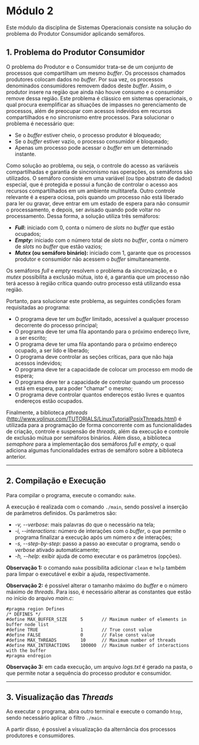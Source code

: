 # Módulo 2

Este módulo da disciplina de Sistemas Operacionais consiste na solução do problema do Produtor Consumidor aplicando semáforos.

## 1. Problema do Produtor Consumidor

O problema do Produtor e o Consumidor trata-se de um conjunto de processos que compartilham um mesmo _buffer_. Os processos chamados produtores colocam dados no _buffer_. Por sua vez, os processos denominados consumidores removem dados deste _buffer_. Assim, o produtor insere na região que ainda não houve consumo e o consumidor remove dessa região. Este problema é clássico em sistemas operacionais, o qual procura exemplificar as situações de impasses no gerenciamento de processos, além de preocupar com acessos indevidos em recursos compartilhados e no sincronismo entre processos. Para solucionar o problema é necessário que:

- Se o _buffer_ estiver cheio, o processo produtor é bloqueado;
- Se o _buffer_ estiver vazio, o processo consumidor é bloqueado;
- Apenas um processo pode acessar o _buffer_ em um determinado instante.

Como solução ao problema, ou seja, o controle do acesso as variáveis compartilhadas e garantia de sincronismo nas operações, os semáforos são utilizados. O semáforo consiste em uma variável (ou tipo abstrato de dados) especial, que é protegida e possui a função de controlar o acesso aos recursos compartilhados em um ambiente multitarefa. Outro controle relevante é a espera ociosa, pois quando um processo não está liberado para ler ou gravar, deve entrar em um estado de espera para não consumir o processamento, e depois, ser avisado quando pode voltar no processamento. Dessa forma, a solução utiliza três semáforos:

- **_Full_:** iniciado com 0, conta o número de _slots_ no _buffer_ que estão ocupados;
- **_Empty_:** iniciado com o número total de _slots_ no _buffer_, conta o número de _slots_ no _buffer_ que estão vazios;
- **_Mutex_ (ou semáforo binário):** iniciado com 1, garante que os processos produtor e consumidor não acessem o _buffer_ simultaneamente.

Os semáforos _full_ e _empty_ resolvem o problema da sincronização, e o _mutex_ possibilita a exclusão mútua, isto é, a garantia que um processo não terá acesso à região crítica quando outro processo está utilizando essa região.

Portanto, para solucionar este problema, as seguintes condições foram requisitadas ao programa:

- O programa deve ter um _buffer_ limitado, acessível a qualquer processo decorrente do processo principal;
- O programa deve ter uma fila apontando para o próximo endereço livre, a ser escrito;
- O programa deve ter uma fila apontando para o próximo endereço ocupado, a ser lido e liberado;
- O programa deve controlar as seções críticas, para que não haja acessos indevidos;
- O programa deve ter a capacidade de colocar um processo em modo de espera;
- O programa deve ter a capacidade de controlar quando um processo está em espera, para poder "chamar" o mesmo;
- O programa deve controlar quantos endereços estão livres e quantos endereços estão ocupados.

Finalmente, a biblioteca _pthreads_ (http://www.yolinux.com/TUTORIALS/LinuxTutorialPosixThreads.html) é utilizada para a programação de forma concorrente com as funcionalidades de criação, controle e suspensão de _threads_, além da execução e controle de exclusão mútua por semáforos binários. Além disso, a biblioteca _semaphore_ para a implementação dos semáforos _full_ e _empty_, o qual adiciona algumas funcionalidades extras de semáforo sobre a biblioteca anterior.

-----


## 2. Compilação e Execução

Para compilar o programa, execute o comando: ```make```.

A execução é realizada com o comando ```./main```, sendo possível a inserção de parâmetros definidos. Os parâmetros são:

 - _-v, --verbose_: mais palavras do que o necessário na tela;
 - _-i, --interactions_: número de interações com o _buffer_, o que permite o programa finalizar a execução após um número _x_ de interações;
 - _-s, --step-by-step_: passo a passo ao executar o programa, sendo o _verbose_ ativado automaticamente;
 - _-h, --help_: exibir ajuda de como executar e os parâmetros (opções).

**Observação 1:** o comando ```make``` possibilita adicionar ```clean``` e ```help``` também para limpar o executável e exibir a ajuda, respectivamente.

**Observação 2:** é possível alterar o tamanho máximo do _buffer_ e o número máximo de _threads_. Para isso, é necessário alterar as constantes que estão no início do arquivo _main.c_:
```
#pragma region Defines
/* DEFINES */
#define MAX_BUFFER_SIZE     5       // Maximum number of elements in buffer node list
#define TRUE                1       // True const value
#define FALSE               0       // False const value
#define MAX_THREADS         10      // Maximum number of threads
#define MAX_INTERACTIONS    100000  // Maximum number of interactions with the buffer
#pragma endregion
```

**Observação 3:** em cada execução, um arquivo _logs.txt_ é gerado na pasta, o que permite notar a sequência do processo produtor e consumidor.

-----


## 3. Visualização das _Threads_

Ao executar o programa, abra outro terminal e execute o comando ```htop```, sendo necessário aplicar o filtro ```./main```.

A partir disso, é possível a visualização da alternância dos processos produtores e consumidores.

